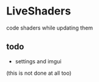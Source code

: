 # LiveShaders
code shaders while updating them

## todo
- settings and imgui


(this is not done at all too)
